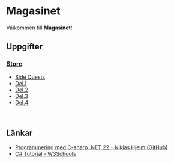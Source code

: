 # Magasinet

Välkommen till **Magasinet**!

## Uppgifter
### [Store](/Uppgifter/Store.md)
- [Side Quests](/Uppgifter/Store.md#side-quests)
- [Del.1](/Uppgifter/Store.md#del1)
- [Del.2](/Uppgifter/Store.md#del2)
- [Del.3](/Uppgifter/Store.md#del3)
- [Del.4](/Uppgifter/Store.md#del4)

<br>

## Länkar
- [Programmering med C-sharp .NET 22 - Niklas Hjelm (GitHub)](https://github.com/niklas-hjelm/Programmering-med-C-Sharp-NET22/blob/master/README.md)
- [C# Tutorial - W3Schools](https://www.w3schools.com/cs/index.php)
